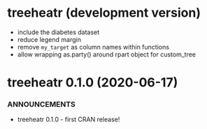 # treeheatr (development version)
* include the diabetes dataset
* reduce legend margin
* remove `my_target` as column names within functions
* allow wrapping as.party() around rpart object for custom_tree

treeheatr 0.1.0 (2020-06-17)
==============================

### ANNOUNCEMENTS
* treeheatr 0.1.0 - first CRAN release!
